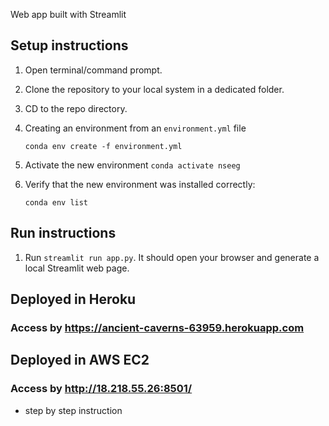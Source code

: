 Web app built with Streamlit

## Setup instructions

1. Open terminal/command prompt.
2. Clone the repository to your local system in a dedicated folder.
3. CD to the repo directory.
4. Creating an environment from an `environment.yml` file

   ```
   conda env create -f environment.yml
   ```

5. Activate the new environment `conda activate nseeg`
6. Verify that the new environment was installed correctly:

   ```
   conda env list
   ```


## Run instructions
1. Run `streamlit run app.py`. It should open your browser and generate a local Streamlit web page.

## Deployed in Heroku
### Access by https://ancient-caverns-63959.herokuapp.com

## Deployed in AWS EC2
### Access by http://18.218.55.26:8501/
- step by step instruction
